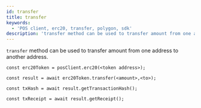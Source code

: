 ```yaml
---
id: transfer
title: transfer
keywords:
  - 'POS client, erc20, transfer, polygon, sdk'
description: 'transfer method can be used to transfer amount from one address to another address.'
---
```


`transfer` method can be used to transfer amount from one address to another address.

```
const erc20Token = posClient.erc20(<token address>);

const result = await erc20Token.transfer(<amount>,<to>);

const txHash = await result.getTransactionHash();

const txReceipt = await result.getReceipt();

```
